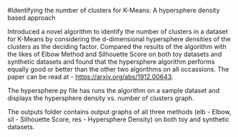 #Identifying the number of clusters for K-Means: A hypersphere density based approach

Introduced a novel algorithm to identify the number of clusters in a dataset for K-Means by considering the d-dimensional hypersphere densities of the clusters as the deciding factor. Compared the results of the algorithm with the likes of Elbow Method and Silhouette Score on both toy datasets and synthetic datasets and found that the hypersphere algorithm performs equally good or better than the other two algorithms on all occassions. The paper can be read at - https://arxiv.org/abs/1912.00643.

The hypersphere.py file has runs the algorithm on a sample dataset and displays the hypersphere density vs. number of clusters graph.

The outputs folder contains output graphs of all three methods (elb - Elbow, sil - Silhouette Score, res - Hypersphere Density) on both toy and synthetic datasets.